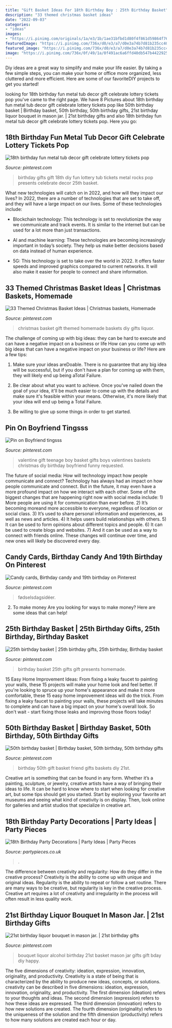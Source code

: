 ```yaml
---
title: "Gift Basket Ideas For 18th Birthday Boy : 25th Birthday Basket"
description: "33 themed christmas basket ideas"
date: "2022-09-03"
categories:
- "ideas"
images:
- "https://i.pinimg.com/originals/1a/e3/1b/1ae31bfbd1d80f4f861d59864f76460a.jpg"
featuredImage: "https://i.pinimg.com/736x/d0/e3/a7/d0e3a74b7d81b235cc402b3d3b900846--th-birthday-gifts-birthday-basket.jpg"
featured_image: "https://i.pinimg.com/736x/d0/e3/a7/d0e3a74b7d81b235cc402b3d3b900846--th-birthday-gifts-birthday-basket.jpg"
image: "https://i.pinimg.com/736x/0f/49/1a/0f491ac6a6ffd40db547b4422925639e--metal-tub-lottery-tickets.jpg"
---
```



Diy ideas are a great way to simplify and make your life easier. By taking a few simple steps, you can make your home or office more organized, less cluttered and more efficient. Here are some of our favoriteDIY projects to get you started!

	

		
looking for 18th birthday fun metal tub decor gift celebrate lottery tickets pop you've came to the right page. We have 8 Pictures about 18th birthday fun metal tub decor gift celebrate lottery tickets pop like 50th birthday basket | Birthday basket, 50th birthday, 50th birthday gifts, 21st birthday liquor bouquet in mason jar. | 21st birthday gifts and also 18th birthday fun metal tub decor gift celebrate lottery tickets pop. Here you go:
		
    
## 18th Birthday Fun Metal Tub Decor Gift Celebrate Lottery Tickets Pop

<img loading=lazy src="https://i.pinimg.com/736x/0f/49/1a/0f491ac6a6ffd40db547b4422925639e--metal-tub-lottery-tickets.jpg" onerror="this.onerror=null;this.src='https://tse2.mm.bing.net/th?id=OIP.Mk2DEtLi2MXao7WiwNZZzwHaMv&amp;pid=15.1';" alt="18th birthday fun metal tub decor gift celebrate lottery tickets pop">

_Source: pinterest.com_

>birthday gifts gift 18th diy fun lottery tub tickets metal rocks pop presents celebrate decor 25th basket. 

	

What new technologies will catch on in 2022, and how will they impact our lives?
In 2022, there are a number of technologies that are set to take off, and they will have a large impact on our lives. Some of these technologies include: 
- Blockchain technology: This technology is set to revolutionize the way we communicate and track events. It is similar to the internet but can be used for a lot more than just transactions. 

- AI and machine learning: These technologies are becoming increasingly important in today’s society. They help us make better decisions based on data instead of human experience. 

- 5G: This technology is set to take over the world in 2022. It offers faster speeds and improved graphics compared to current networks. It will also make it easier for people to connect and share information.

    
## 33 Themed Christmas Basket Ideas | Christmas Baskets, Homemade

<img loading=lazy src="https://i.pinimg.com/originals/e3/2b/f2/e32bf2955e44fb36ff47655101b9e246.jpg" onerror="this.onerror=null;this.src='https://tse1.mm.bing.net/th?id=OIP.NZZcxQaJbcArRZXix2xt_gHaJ4&amp;pid=15.1';" alt="33 Themed Christmas Basket Ideas | Christmas baskets, Homemade">

_Source: pinterest.com_

>christmas basket gift themed homemade baskets diy gifts liquor. 

	

The challenge of coming up with big ideas: they can be hard to execute and can have a negative impact on a business or life
How can you come up with big ideas that can have a negative impact on your business or life? Here are a few tips: 
1. Make sure your ideas areDoable. There is no guarantee that any big idea will be successful, but if you don't have a plan for coming up with them, they will likely end up being aTotal Failure. 

2. Be clear about what you want to achieve. Once you've nailed down the goal of your idea, it'll be much easier to come up with the details and make sure it's feasible within your means. Otherwise, it's more likely that your idea will end up being a Total Failure. 

3. Be willing to give up some things in order to get started.

    
## Pin On Boyfriend Tingsss

<img loading=lazy src="https://i.pinimg.com/736x/40/43/3c/40433c1ab57199d2d62e44572491eb56.jpg" onerror="this.onerror=null;this.src='https://tse3.mm.bing.net/th?id=OIP.wo-frcPcHKMZ84E9323BuQAAAA&amp;pid=15.1';" alt="Pin on Boyfriend tingsss">

_Source: pinterest.com_

>valentine gift teenage boy basket gifts boys valentines baskets christmas diy birthday boyfriend funny requested. 

	

The future of social media: How will technology impact how people communicate and connect?
Technology has always had an impact on how people communicate and connect. But in the future, it may even have a more profound impact on how we interact with each other. Some of the biggest changes that are happening right now with social media include: 1) More people are using it for communication than ever before. 2) It’s becoming moreand more accessible to everyone, regardless of location or social class. 3) It’s used to share personal information and experiences, as well as news and articles. 4) It helps users build relationships with others. 5) It can be used to form opinions about different topics and people. 6) It can be used to create blogs and websites. 7) And it can be used as a way to connect with friends online. These changes will continue over time, and new ones will likely be discovered every day.

    
## Candy Cards, Birthday Candy And 19th Birthday On Pinterest

<img loading=lazy src="https://s-media-cache-ak0.pinimg.com/736x/4d/48/2a/4d482a9294f032d0a00d4f2aef9ab4e4.jpg" onerror="this.onerror=null;this.src='https://tse3.mm.bing.net/th?id=OIP.EpESyQoxSSjN33qzanrYNQHaHa&amp;pid=15.1';" alt="Candy cards, Birthday candy and 19th birthday on Pinterest">

_Source: pinterest.com_

>fødselsdagsidéer. 

	

2. To make money
Are you looking for ways to make money? Here are some ideas that can help!

    
## 25th Birthday Basket | 25th Birthday Gifts, 25th Birthday, Birthday Basket

<img loading=lazy src="https://i.pinimg.com/736x/d0/e3/a7/d0e3a74b7d81b235cc402b3d3b900846--th-birthday-gifts-birthday-basket.jpg" onerror="this.onerror=null;this.src='https://tse1.mm.bing.net/th?id=OIP.-a3ARaTOPzFd_qlqFnt5IgDYEg&amp;pid=15.1';" alt="25th birthday basket | 25th birthday gifts, 25th birthday, Birthday basket">

_Source: pinterest.com_

>birthday basket 25th gifts gift presents homemade. 

	

15 Easy Home Improvement Ideas: From fixing a leaky faucet to painting your walls, these 15 projects will make your home look and feel better.
If you're looking to spruce up your home's appearance and make it more comfortable, these 15 easy home improvement ideas will do the trick. From fixing a leaky faucet to painting your walls, these projects will take minutes to complete and can have a big impact on your home's overall look. So don't wait - start fixing those leaks and improving those floors today!

    
## 50th Birthday Basket | Birthday Basket, 50th Birthday, 50th Birthday Gifts

<img loading=lazy src="https://i.pinimg.com/736x/e7/3f/e1/e73fe1cf781ea314b7b8532fec1bc50d--birthday-basket-th-birthday.jpg" onerror="this.onerror=null;this.src='https://tse1.mm.bing.net/th?id=OIP.D_ySu-Ocrr0Xd1fF7fB-iQHaJ3&amp;pid=15.1';" alt="50th birthday basket | Birthday basket, 50th birthday, 50th birthday gifts">

_Source: pinterest.com_

>birthday 50th gift basket friend gifts baskets diy 21st. 

	

Creative art is something that can be found in any form. Whether it’s a painting, sculpture, or jewelry, creative artists have a way of bringing their ideas to life. It can be hard to know where to start when looking for creative art, but some tips should get you started. Start by exploring your favorite art museums and seeing what kind of creativity is on display. Then, look online for galleries and artist studios that specialize in creative art.

    
## 18th Birthday Party Decorations | Party Ideas | Party Pieces

<img loading=lazy src="https://cdn.shopify.com/s/files/1/0254/2030/0362/files/18-gold-square.jpg?v=1583945811" onerror="this.onerror=null;this.src='https://tse1.mm.bing.net/th?id=OIP.jSZ7L5LoDol0j-XFBl65vQHaHe&amp;pid=15.1';" alt="18th Birthday Party Decorations | Party Ideas | Party Pieces">

_Source: partypieces.co.uk_

>. 

	

The difference between creativity and regularity: How do they differ in the creative process?
Creativity is the ability to come up with unique and original ideas. Regularity is the ability to repeat or follow a set routine. There are many ways to be creative, but regularity is key in the creative process. Creative art requires a lot of creativity and irregularity in the process will often result in less quality work.

    
## 21st Birthday Liquor Bouquet In Mason Jar. | 21st Birthday Gifts

<img loading=lazy src="https://i.pinimg.com/originals/1a/e3/1b/1ae31bfbd1d80f4f861d59864f76460a.jpg" onerror="this.onerror=null;this.src='https://tse3.mm.bing.net/th?id=OIP.shevwETdlaJk39GTRAZv1AHaJ4&amp;pid=15.1';" alt="21st birthday liquor bouquet in mason jar. | 21st birthday gifts">

_Source: pinterest.com_

>bouquet liquor alcohol birthday 21st basket mason jar gifts gift bday diy happy. 

	

The five dimensions of creativity: ideation, expression, innovation, originality, and productivity.
Creativity is a state of being that is characterized by the ability to produce new ideas, concepts, or solutions. creativity can be described in five dimensions: ideation, expression, innovation, originality, and productivity. The first dimension (ideation) refers to your thoughts and ideas. The second dimension (expression) refers to how these ideas are expressed. The third dimension (innovation) refers to how new solutions are created. The fourth dimension (originality) refers to the uniqueness of the solution and the fifth dimension (productivity) refers to how many solutions are created each hour or day.

